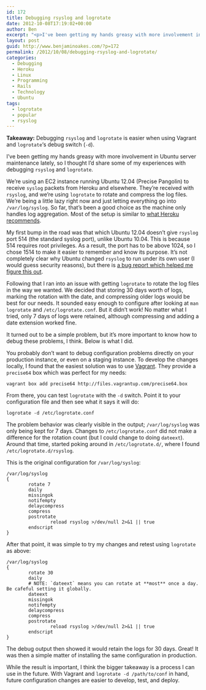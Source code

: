 ```yaml
---
id: 172
title: Debugging rsyslog and logrotate
date: 2012-10-08T17:19:02+00:00
author: Ben
excerpt: "<p>I've been getting my hands greasy with more involvement in Ubuntu server maintenance lately, so I thought I'd share some of my experiences with debugging <code>rsyslog</code> and <code>logrotate</code>.</p>"
layout: post
guid: http://www.benjaminoakes.com/?p=172
permalink: /2012/10/08/debugging-rsyslog-and-logrotate/
categories:
  - Debugging
  - Heroku
  - Linux
  - Programming
  - Rails
  - Technology
  - Ubuntu
tags:
  - logrotate
  - popular
  - rsyslog
---
```

**Takeaway:** Debugging `rsyslog` and `logrotate` is easier when using Vagrant and `logrotate`&#8216;s debug switch (`-d`).

I&#8217;ve been getting my hands greasy with more involvement in Ubuntu server maintenance lately, so I thought I&#8217;d share some of my experiences with debugging `rsyslog` and `logrotate`.

We&#8217;re using an EC2 instance running Ubuntu 12.04 (Precise Pangolin) to receive `syslog` packets from Heroku and elsewhere. They&#8217;re received with `rsyslog`, and we&#8217;re using `logrotate` to rotate and compress the log files. We&#8217;re being a little lazy right now and just letting everything go into `/var/log/syslog`. So far, that&#8217;s been a good choice as the machine only handles log aggregation. Most of the setup is similar to [what Heroku recommends](https://devcenter.heroku.com/articles/logging).

My first bump in the road was that which Ubuntu 12.04 doesn&#8217;t give `rsyslog` port 514 (the standard syslog port), unlike Ubuntu 10.04. This is because 514 requires root privileges. As a result, the port has to be above 1024, so I chose 1514 to make it easier to remember and know its purpose. It&#8217;s not completely clear why Ubuntu changed `rsyslog` to run under its own user (I would guess security reasons), but there is [a bug report which helped me figure this out](https://bugs.launchpad.net/ubuntu/+source/rsyslog/+bug/789174).

Following that I ran into an issue with getting `logrotate` to rotate the log files in the way we wanted. We decided that storing 30 days worth of logs, marking the rotation with the date, and compressing older logs would be best for our needs. It sounded easy enough to configure after looking at `man logrotate` and `/etc/logrotate.conf`. But it didn&#8217;t work! No matter what I tried, only 7 days of logs were retained, although compressing and adding a date extension worked fine.

It turned out to be a simple problem, but it&#8217;s more important to know how to debug these problems, I think. Below is what I did.

You probably don&#8217;t want to debug configuration problems directly on your production instance, or even on a staging instance. To develop the changes locally, I found that the easiest solution was to use [Vagrant](http://vagrantup.com/). They provide a `precise64` box which was perfect for my needs:

<pre><code class="language-bash">vagrant box add precise64 http://files.vagrantup.com/precise64.box
</code></pre>

From there, you can test `logrotate` with the `-d` switch. Point it to your configuration file and then see what it says it will do:

<pre><code class="language-bash">logrotate -d /etc/logrotate.conf
</code></pre>

The problem behavior was clearly visible in the output; `/var/log/syslog` was only being kept for 7 days. Changes to `/etc/logrotate.conf` did not make a difference for the rotation count (but I could change to doing `dateext`). Around that time, started poking around in `/etc/logrotate.d/`, where I found `/etc/logrotate.d/rsyslog`.

This is the original configuration for `/var/log/syslog`:

<pre><code class="no-highlight">/var/log/syslog
{
        rotate 7
        daily
        missingok
        notifempty
        delaycompress
        compress
        postrotate
                reload rsyslog &gt;/dev/null 2&gt;&1 || true
        endscript
}
</code></pre>

After that point, it was simple to try my changes and retest using `logrotate` as above:

<pre><code class="no-highlight">/var/log/syslog
{
        rotate 30
        daily
        # NOTE: `dateext` means you can rotate at **most** once a day.  Be cafeful setting it globally.
        dateext
        missingok
        notifempty
        delaycompress
        compress
        postrotate
                reload rsyslog &gt;/dev/null 2&gt;&1 || true
        endscript
}
</code></pre>

The debug output then showed it would retain the logs for 30 days. Great! It was then a simple matter of installing the same configuration in production.

While the result is important, I think the bigger takeaway is a process I can use in the future. With Vagrant and `logrotate -d /path/to/conf` in hand, future configuration changes are easier to develop, test, and deploy.
